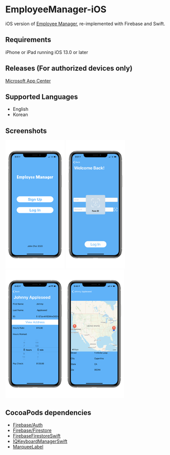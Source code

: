 # EmployeeManager-iOS
iOS version of [Employee Manager](https://github.com/johnchoi96/EmployeeManager), re-implemented with Firebase and Swift.

## Requirements
iPhone or iPad running iOS 13.0 or later

## Releases (For authorized devices only)
[Microsoft App Center](https://appcenter.ms/users/johnchoi1003/apps/Employee-Manager/distribute/releases)

## Supported Languages
* English
* Korean

## Screenshots
<img src="https://github.com/johnchoi96/EmployeeManager-iOS/blob/master/Images/welcome.png" width="185" height="400"> <img src="https://github.com/johnchoi96/EmployeeManager-iOS/blob/master/Images/login_biometrics.png" width="185" height="400"> <img src="https://github.com/johnchoi96/EmployeeManager-iOS/blob/master/Images/emp_detail.png" width="185" height="400"><img src="https://github.com/johnchoi96/EmployeeManager-iOS/blob/master/Images/address_view.png" width="185" height="400">

## CocoaPods dependencies

* [Firebase/Auth](https://firebase.google.com)
* [Firebase/Firestore](https://firebase.google.com)
* [FirebaseFirestoreSwift](https://firebase.google.com)
* [IQKeyboardManagerSwift](https://github.com/hackiftekhar/IQKeyboardManager)
* [MarqueeLabel](https://github.com/cbpowell/MarqueeLabel)

